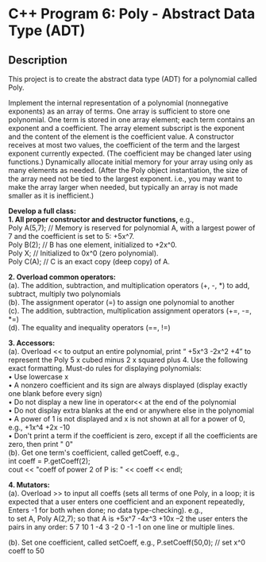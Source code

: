 <h1>C++ Program 6: Poly - Abstract Data Type (ADT) </h1>
<h2>Description</h2>
<p>This project is to create the abstract data type (ADT) for a polynomial called Poly.</p>

<p>Implement the internal representation of a polynomial (nonnegative exponents) as an array of terms. One array is sufficient to store one polynomial. One term is stored in one array element; each term contains an exponent and a coefficient. The array element subscript is the exponent and the content of the element is the coefficient value. A constructor receives at most two values, the coefficient of the term and the largest exponent currently expected. (The coefficient may be changed later using functions.) Dynamically allocate initial memory for your array using only as many elements as needed. (After the Poly object instantiation, the size of the array need not be tied to the largest exponent. i.e., you may want to make the array larger when needed, but typically an array is not made smaller as it is inefficient.)
</p>

<b>Develop a full class:</b><br>
<strong>1. All proper constructor and destructor functions, </strong> e.g.,<br>
Poly A(5,7); 	// Memory is reserved for polynomial A, with a largest power of 7 and the coefficient is set to 5: +5x^7. <br>
Poly B(2); 	  // B has one element, initialized to +2x^0. <br>
Poly X;       // Initialized to 0x^0 (zero polynomial). <br>
Poly C(A);    // C is an exact copy (deep copy) of A. <br>

<strong>2. Overload common operators:</strong><br>
(a). The addition, subtraction, and multiplication operators (+, -, *) to add, subtract, multiply two polynomials <br>
(b). The assignment operator (=) to assign one polynomial to another <br>
(c). The addition, subtraction, multiplication assignment operators (+=, -=, *=) <br>
(d). The equality and inequality operators (==, !=) <br>

<strong>3. Accessors:</strong><br>
(a). Overload << to output an entire polynomial, print “ +5x^3 -2x^2 +4” to represent the Poly
5 x cubed minus 2 x squared plus 4. Use the following exact formatting. Must-do rules for displaying polynomials: <br>
•	Use lowercase x <br>
•	A nonzero coefficient and its sign are always displayed (display exactly one blank before every sign) <br>
•	Do not display a new line in operator<< at the end of the polynomial <br>
•	Do not display extra blanks at the end or anywhere else in the polynomial <br>
•	A power of 1 is not displayed and x is not shown at all for a power of 0, e.g., +1x^4 +2x -10 <br>
•	Don't print a term if the coefficient is zero, except if all the coefficients are zero, then print " 0" <br>
(b). Get one term's coefficient, called getCoeff, e.g., <br>
int coeff = P.getCoeff(2); <br>
cout << "coeff of power 2 of P is: " << coeff << endl; <br>

<strong>4. Mutators:</strong><br>
(a). Overload >> to input all coeffs (sets all terms of one Poly, in a loop; it is expected that a user enters one coefficient and an exponent repeatedly, Enters -1 for both when done; no data type-checking). e.g.,<br> 
to set A, Poly A(2,7); so that A is +5x^7 -4x^3 +10x –2
the user enters the pairs in any order: 5 7 10 1 -4 3 -2 0 -1 -1 on one line or multiple lines. <br>

(b). Set one coefficient, called setCoeff, e.g., 
P.setCoeff(50,0); // set x^0 coeff to 50
